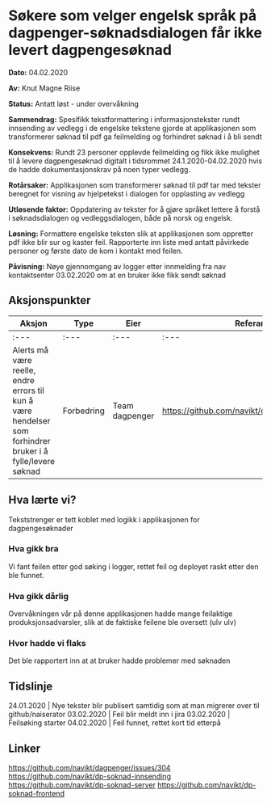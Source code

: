# Søkere som velger engelsk språk på dagpenger-søknadsdialogen får ikke levert dagpengesøknad

**Dato:** 04.02.2020

**Av:** Knut Magne Riise

**Status:** Antatt løst - under overvåkning

**Sammendrag:** Spesifikk tekstformattering i informasjonstekster rundt innsending av vedlegg i de engelske tekstene
gjorde at applikasjonen som transformerer søknad til pdf ga feilmelding og forhindret søknad i å bli sendt

**Konsekvens:** Rundt 23 personer opplevde feilmelding og fikk ikke mulighet til å levere dagpengesøknad digitalt i tidsrommet 24.1.2020-04.02.2020
hvis de hadde dokumentasjonskrav på noen typer vedlegg.

**Rotårsaker:** Applikasjonen som transformerer søknad til pdf tar med tekster beregnet for visning av hjelpetekst i dialogen for opplasting av vedlegg

**Utløsende faktor:** Oppdatering av tekster for å gjøre språket lettere å forstå i søknadsdialogen og vedleggsdialogen, både på norsk og engelsk.

**Løsning:** Formattere engelske teksten slik at applikasjonen som oppretter pdf ikke blir sur og kaster feil.
Rapporterte inn liste med antatt påvirkede personer og første dato de kom i kontakt med feilen.

**Påvisning:** Nøye gjennomgang av logger etter innmelding fra nav kontaktsenter 03.02.2020 om at en bruker ikke fikk sendt søknad

## Aksjonspunkter

| Aksjon                                                                                                     | Type       | Eier           | Referanse                                      |
| ---------------------------------------------------------------------------------------------------------- | ---------- | -------------- | ---------------------------------------------- |
| :---                                                                                                       | :---       | :---           | :---                                           |
| Alerts må være reelle, endre errors til kun å være hendelser som forhindrer bruker i å fylle/levere søknad | Forbedring | Team dagpenger | https://github.com/navikt/dagpenger/issues/304 |

## Hva lærte vi?

Tekststrenger er tett koblet med logikk i applikasjonen for dagpengesøknader

### Hva gikk bra

Vi fant feilen etter god søking i logger, rettet feil og deployet raskt etter den ble funnet.

### Hva gikk dårlig

Overvåkningen vår på denne applikasjonen hadde mange feilaktige produksjonsadvarsler,
slik at de faktiske feilene ble oversett (ulv ulv)

### Hvor hadde vi flaks

Det ble rapportert inn at at bruker hadde problemer med søknaden

## Tidslinje

24.01.2020 | Nye tekster blir publisert samtidig som at man migrerer over til github/naiserator
03.02.2020 | Feil blir meldt inn i jira
03.02.2020 | Feilsøking starter
04.02.2020 | Feil funnet, rettet kort tid etterpå

## Linker

https://github.com/navikt/dagpenger/issues/304
https://github.com/navikt/dp-soknad-innsending
https://github.com/navikt/dp-soknad-server
https://github.com/navikt/dp-soknad-frontend
